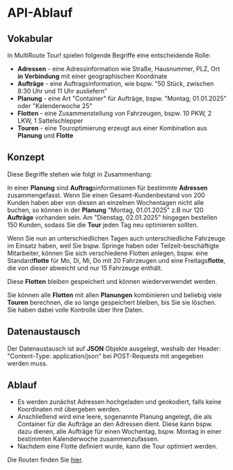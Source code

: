 # API-Ablauf

## Vokabular

In MultiRoute Tour! spielen folgende Begriffe eine entscheidende Rolle:

*   **Adressen** - eine Adressinformation wie Straße, Hausnummer, PLZ, Ort **in Verbindung** mit einer geographischen Koordinate
*   **Aufträge** - eine Auftragsinformation, wie bspw. "50 Stück, zwischen 8:30 Uhr und 11 Uhr ausliefern"
*   **Planung** - eine Art "Container" für Aufträge, bspw. "Montag, 01.01.2025" oder "Kalenderwoche 25"
*   **Flotten** - eine Zusammenstellung von Fahrzeugen, bspw. 10 PKW, 2 LKW, 1 Sattelschlepper
*   **Touren** - eine Touroptimierung erzeugt aus einer Kombination aus **Planung** und **Flotte**

## Konzept

Diese Begriffe stehen wie folgt in Zusammenhang:

In einer **Planung** sind **Auftrag**sinformationen für bestimmte **Adressen** zusammengefasst. Wenn Sie einen Gesamt-Kundenbestand von 200 Kunden haben aber von diesen an einzelnen Wochentagen nicht alle buchen, so können in der **Planung** "Montag, 01.01.2025" z.B nur 120 **Aufträge** vorhanden sein. Am "Dienstag, 02.01.2025" hingegen bestellen 150 Kunden, sodass Sie die **Tour** jeden Tag neu optimieren sollten.

Wenn Sie nun an unterschiedlichen Tagen auch unterschiedliche Fahrzeuge im Einsatz haben, weil Sie bspw. Springe haben oder Teilzeit-beschäftigte Mitarbeiter, können Sie sich verschiedene Flotten anlegen, bspw. eine Standard**flotte** für Mo, Di, Mi, Do mit 20 Fahrzeugen und eine Freitags**flotte**, die von dieser abweicht und nur 15 Fahrzeuge enthält.

Diese **Flotten** bleiben gespeichert und können wiederverwendet werden.

Sie können alle **Flotten** mit allen **Planungen** kombinieren und beliebig viele **Touren** berechnen, die so lange gespeichert bleiben, bis Sie sie löschen. Sie haben dabei volle Kontrolle über Ihre Daten.

## Datenaustausch

Der Datenaustausch ist auf **JSON** Objekte ausgelegt, weshalb der Header: "Content-Type: application/json" bei POST-Requests mit angegeben werden muss.

## Ablauf

*   Es werden zunächst Adressen hochgeladen und geokodiert, falls keine Koordinaten mit übergeben werden.
*   Anschließend wird eine leere, sogenannte Planung angelegt, die als Container für die Aufträge an den Adressen dient. Diese kann bspw. dazu dienen, alle Aufträge für einen Wochentag, bspw. Montag in einer bestimmten Kalenderwoche zusammenzufassen.
*   Nachdem eine Flotte definiert wurde, kann die Tour optimiert werden.

Die Routen finden Sie [hier](../routen).
